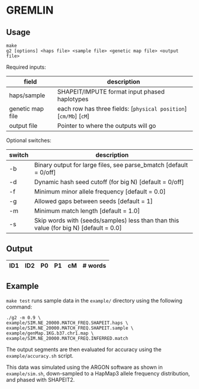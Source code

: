 # GREMLIN

## Usage

```
make
g2 [options] <haps file> <sample file> <genetic map file> <output file>
```

Required inputs:

| field | description |
| --- | --- |
| haps/sample | SHAPEIT/IMPUTE format input phased haplotypes |
| genetic map file | each row has three fields: [`physical position`] [`cm/Mb`] [`cM`] |
| output file | Pointer to where the outputs will go |

Optional switches:

| switch | description |
| --- | --- |
| -b | Binary output for large files, see parse_bmatch [default = 0/off] |
| -d | Dynamic hash seed cutoff (for big N) [default = 0/off] |
| -f | Minimum minor allele frequency [default = 0.0] |
| -g | Allowed gaps between seeds [default = 1] |
| -m | Minimum match length [default = 1.0] |
| -s | Skip words with (seeds/samples) less than than this value (for big N) [default = 0.0] |

## Output

| ID1 | ID2 | P0 | P1 | cM | # words |
| --- | --- | --- | --- | --- | --- |

## Example

`make test` runs sample data in the `example/` directory using the following command:
```
./g2 -m 0.9 \
example/SIM.NE_20000.MATCH_FREQ.SHAPEIT.haps \
example/SIM.NE_20000.MATCH_FREQ.SHAPEIT.sample \
example/genMap.1KG.b37.chr1.map \
example/SIM.NE_20000.MATCH_FREQ.INFERRED.match
```

The output segments are then evaluated for accuracy using the `example/accuracy.sh` script.

This data was simulated using the ARGON software as shown in `example/sim.sh`, down-sampled to a HapMap3 allele frequency distribution, and phased with SHAPEIT2.
